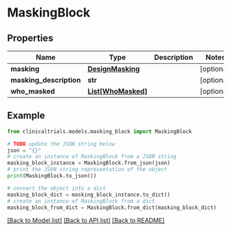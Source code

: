 # MaskingBlock


## Properties

Name | Type | Description | Notes
------------ | ------------- | ------------- | -------------
**masking** | [**DesignMasking**](DesignMasking.md) |  | [optional] 
**masking_description** | **str** |  | [optional] 
**who_masked** | [**List[WhoMasked]**](WhoMasked.md) |  | [optional] 

## Example

```python
from clinicaltrials.models.masking_block import MaskingBlock

# TODO update the JSON string below
json = "{}"
# create an instance of MaskingBlock from a JSON string
masking_block_instance = MaskingBlock.from_json(json)
# print the JSON string representation of the object
print(MaskingBlock.to_json())

# convert the object into a dict
masking_block_dict = masking_block_instance.to_dict()
# create an instance of MaskingBlock from a dict
masking_block_from_dict = MaskingBlock.from_dict(masking_block_dict)
```
[[Back to Model list]](../README.md#documentation-for-models) [[Back to API list]](../README.md#documentation-for-api-endpoints) [[Back to README]](../README.md)



